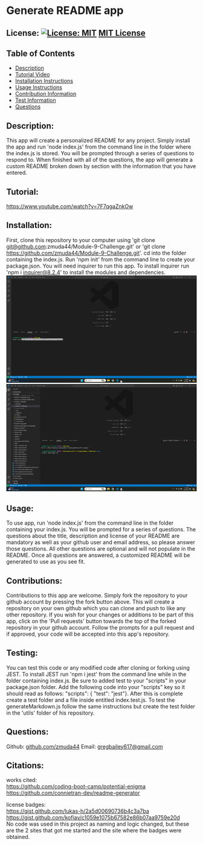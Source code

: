 # Generate README app

  ## License: [![License: MIT](https://img.shields.io/badge/License-MIT-yellow.svg)](https://opensource.org/licenses/MIT) [MIT License](https://opensource.org/licenses/MIT)

  ## Table of Contents
  * [Description](#description)
  * [Tutorial Video](#tutorial)
  * [Installation Instructions](#installation)
  * [Usage Instructions](#usage)
  * [Contribution Information](#contributions)
  * [Test Information](#testing)
  * [Questions](#questions)
  
  ## Description: 
  This app will create a personalized README for any project. Simply install the app and run 'node index.js' from the command line in the folder where the index.js is stored. You will be prompted through a series of questions to respond to. When finished with all of the questions, the app will generate a custom README broken down by section with the information that you have entered.

  ## Tutorial:
  https://www.youtube.com/watch?v=7F7qgaZnkOw

  ## Installation: 
  First, clone this repository to your computer using 'git clone git@github.com:zmuda44/Module-9-Challenge.git' or 'git clone https://github.com/zmuda44/Module-9-Challenge.git'. cd into the folder containing the index.js. Run 'npm init' from the command line to create your package.json. You will need inquirer to run this app. To install inquirer run 'npm i inquirer@8.2.4' to install the modules and dependencies.
  ![alt text](<images/git clone.png>)
  ![alt text](images/inquirer.png)

  ## Usage: 
  To use app, run 'node index.js' from the command line in the folder containing your index.js. You will be prompted for a series of questions. The questions about the title, description and license of your README are mandatory as well as your github user and email address, so please answer those questions. All other questions are optional and will not populate in the README. Once all questions are answered, a customized README will be generated to use as you see fit.

  ## Contributions: 
  Contributions to this app are welcome. Simply fork the repository to your github account by pressing the fork button above.  This will create a repository on your own github which you can clone and push to like any other repository. If you wish for your changes or additions to be part of this app, click on the 'Pull requests' button towards the top of the forked repository in your github account. Follow the prompts for a pull request and if approved, your code will be accepted into this app's repository.

  ## Testing: 
  You can test this code or any modified code after cloning or forking using JEST. To install JEST run 'npm i jest' from the command line while in the folder containing index.js. Be sure to added test to your "scripts" in your package.json folder. Add the following code into your "scripts" key so it should read as follows: "scripts": { "test": "jest"}. After this is complete create a test folder and a file inside entitled index.test.js. To test the generateMarkdown.js follow the same instructions but create the test folder in the 'utils' folder of his repository.  

  ## Questions: 
  Github: [github.com/zmuda44](https://github.com/zmuda44) Email: gregbailey617@gmail.com

  ## Citations:
  works cited: <br>
  https://github.com/coding-boot-camp/potential-enigma<br>
  https://github.com/connietran-dev/readme-generator<br>

  license badges:<br>
  https://gist.github.com/lukas-h/2a5d00690736b4c3a7ba<br>
  https://gist.github.com/kofiav/c1059e1075b67582e86b07aa9759e20d<br>
  No code was used in this project as naming and logic changed, but these are the 2 sites that got me started and the site where the badges were obtained.
 